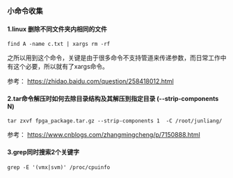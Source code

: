 ### 小命令收集

#### 1.linux 删除不同文件夹内相同的文件

~~~shell
find A -name c.txt | xargs rm -rf
~~~

之所以用到这个命令，关键是由于很多命令不支持管道来传递参数，而日常工作中有这个必要，所以就有了xargs命令。



参考： <https://zhidao.baidu.com/question/258418012.html> 

#### 2.tar命令解压时如何去除目录结构及其解压到指定目录 (--strip-components N) 

```shell
tar zxvf fpga_package.tar.gz --strip-components 1  -C /root/junliang/
```
参考： <https://www.cnblogs.com/zhangmingcheng/p/7150888.html>
#### 3.grep同时搜索2个关键字

```shell
grep -E '(vmx|svm)' /proc/cpuinfo
```

